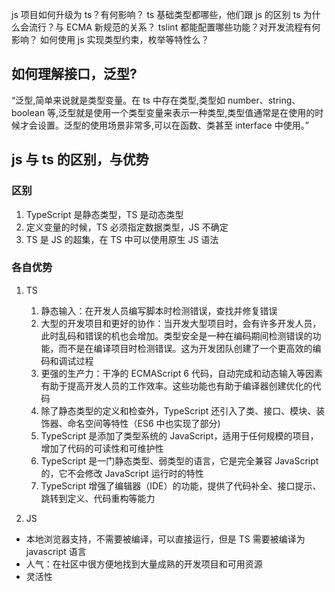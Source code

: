js 项目如何升级为 ts？有何影响？
ts 基础类型都哪些，他们跟 js 的区别
ts 为什么会流行？与 ECMA 新规范的关系？
tslint 都能配置哪些功能？对开发流程有何影响？
如何使用 js 实现类型约束，枚举等特性么？

## 如何理解接口，泛型?

“泛型,简单来说就是类型变量。在 ts 中存在类型,类型如 number、string、boolean 等,泛型就是使用一个类型变量来表示一种类型,类型值通常是在使用的时候才会设置。泛型的使用场景非常多,可以在函数、类甚至 interface 中使用。”

## js 与 ts 的区别，与优势

### 区别

1. TypeScript 是静态类型，TS 是动态类型
2. 定义变量的时候，TS 必须指定数据类型，JS 不确定
3. TS 是 JS 的超集，在 TS 中可以使用原生 JS 语法

### 各自优势

1. TS

   1. 静态输入：在开发人员编写脚本时检测错误，查找并修复错误
   2. 大型的开发项目和更好的协作：当开发大型项目时，会有许多开发人员，此时乱码和错误的机也会增加。类型安全是一种在编码期间检测错误的功能，而不是在编译项目时检测错误。这为开发团队创建了一个更高效的编码和调试过程
   3. 更强的生产力：干净的 ECMAScript 6 代码，自动完成和动态输入等因素有助于提高开发人员的工作效率。这些功能也有助于编译器创建优化的代码
   4. 除了静态类型的定义和检查外，TypeScript 还引入了类、接口、模块、装饰器、命名空间等特性（ES6 中也实现了部分)
   5. TypeScript 是添加了类型系统的 JavaScript，适用于任何规模的项目，增加了代码的可读性和可维护性
   6. TypeScript 是一门静态类型、弱类型的语言，它是完全兼容 JavaScript 的，它不会修改 JavaScript 运行时的特性
   7. TypeScript 增强了编辑器（IDE）的功能，提供了代码补全、接口提示、跳转到定义、代码重构等能力

2. JS

- 本地浏览器支持，不需要被编译，可以直接运行，但是 TS 需要被编译为 javascript 语言
- 人气：在社区中很方便地找到大量成熟的开发项目和可用资源
- 灵活性
